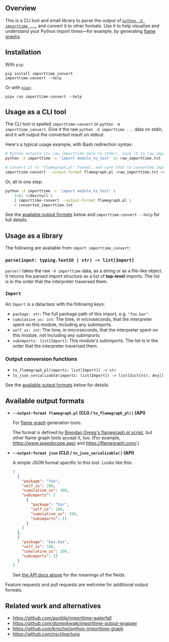 ## Overview

This is a CLI tool and small library to parse the output of [`python -X importtime ...`](https://docs.python.org/3/using/cmdline.html#cmdoption-X) and convert it to other formats. Use it to help visualize and understand your Python import times—for example, by generating [flame graphs](https://www.brendangregg.com/flamegraphs.html).

## Installation

With `pip`:

```
pip install importtime_convert
importtime-convert --help
```

Or with [`pipx`](https://pipx.pypa.io/):

```
pipx run importtime-convert --help
```

## Usage as a CLI tool

The CLI tool is spelled `importtime-convert` or `python -m importtime_convert`. Give it the raw `python -X importtime ...` data on stdin, and it will output the converted result on stdout.

Here's a typical usage example, with Bash redirection syntax:

```bash
# Python outputs its raw importtime data to stderr. Save it to raw_importtime.txt.
python -X importtime -c 'import module_to_test' 2> raw_importtime.txt

# Convert it to "flamegraph.pl" format, and save that to converted_importtime.txt.
importtime-convert --output-format flamegraph.pl <raw_importtime.txt >converted_importtime.txt
```

Or, all in one step:

```bash
python -X importtime -c 'import module_to_test' \
    2>&1 >/dev/null \
    | importtime-convert --output-format flamegraph.pl \
    > converted_importtime.txt
```

See the [available output formats](#available-output-formats) below and `importtime-convert --help` for full details.

## Usage as a library

The following are available from `import importtime_convert`:

### `parse(input: typing.TextIO | str) -> list[Import]`

`parse()` takes the raw `-X importtime` data, as a string or as a file-like object. It returns the parsed import structure as a list of **top-level** imports. The list is in the order that the interpreter traversed them.

### `Import`

An `Import` is a dataclass with the following keys:

* `package: str`: The full package path of this import, e.g. `"foo.bar"`.
* `cumulative_us: int`: The time, in microseconds, that the interpreter spent on this module, including any subimports.
* `self_us: int`: The time, in microseconds, that the interpreter spent on this module, *not* including any subimports.
* `subimports: list[Import]`: This module's subimports. The list is in the order that the interpreter traversed them.

### Output conversion functions

* `to_flamegraph_pl(imports: list[Import]) -> str`
* `to_json_serializable(imports: list[Import]) -> list[dict[str, Any]]`

See the [available output formats](#available-output-formats) below for details.

## Available output formats

* **`--output-format flamegraph.pl` (CLI) / `to_flamegraph_pl()` (API)**

  For [flame graph](https://www.brendangregg.com/flamegraphs.html) generation tools.

  The format is defined by [Brendan Gregg's flamegraph.pl script](https://github.com/brendangregg/FlameGraph), but other flame graph tools accept it, too. (For example, https://www.speedscope.app/ and https://flamegraph.com/.)

* **`--output-format json` (CLI) / `to_json_serializable()` (API)**

  A simple JSON format specific to this tool. Looks like this:

  ```json
  [
    {
      "package": "foo",
      "self_us": 200,
      "cumulative_us": 300,
      "subimports": [
        {
          "package": "bar",
          "self_us": 100,
          "cumulative_us": 100,
          "subimports": []
        }
      ]
    },
    {
      "package": "baz.baz",
      "self_us": 100,
      "cumulative_us": 100,
      "subimports": []
    }
  ]
  ```

  See [the API docs above](#Import) for the meanings of the fields.

Feature requests and pull requests are welcome for additional output formats.

## Related work and alternatives

* https://github.com/asottile/importtime-waterfall
* https://github.com/dominikwalk/importtime-output-wrapper
* https://github.com/kmichel/python-importtime-graph
* https://github.com/nschloe/tuna
